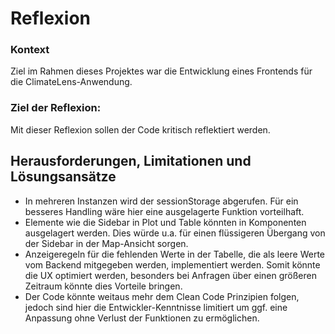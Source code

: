 # Reflexion
### Kontext
Ziel im Rahmen dieses Projektes war die Entwicklung eines Frontends für die ClimateLens-Anwendung.

### Ziel der Reflexion:
Mit dieser Reflexion sollen der Code kritisch reflektiert werden.

## Herausforderungen, Limitationen und Lösungsansätze
- In mehreren Instanzen wird der sessionStorage abgerufen. Für ein besseres Handling wäre hier eine ausgelagerte Funktion vorteilhaft.
- Elemente wie die Sidebar in Plot und Table könnten in Komponenten ausgelagert werden. Dies würde u.a. für einen flüssigeren Übergang von der Sidebar in der Map-Ansicht sorgen.
- Anzeigeregeln für die fehlenden Werte in der Tabelle, die als leere Werte vom Backend mitgegeben werden, implementiert werden. Somit könnte die UX optimiert werden, besonders bei Anfragen über einen größeren Zeitraum könnte dies Vorteile bringen.
- Der Code könnte weitaus mehr dem Clean Code Prinzipien folgen, jedoch sind hier die Entwickler-Kenntnisse limitiert um ggf. eine Anpassung ohne Verlust der Funktionen zu ermöglichen.
